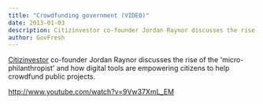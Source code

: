 ```yaml
---
title: "Crowdfunding government (VIDEO)"
date: 2013-01-03
description: Citizinvestor co-founder Jordan Raynor discusses the rise of the 'micro-philanthropist' and how digital tools are empowering citizens to help crowdfund public projects.
author: GovFresh
---
```


<a href="http://citizenvestor.com">Citizinvestor</a> co-founder Jordan Raynor discusses the rise of the 'micro-philanthropist' and how digital tools are empowering citizens to help crowdfund public projects.

http://www.youtube.com/watch?v=9Vw37XmL_EM
